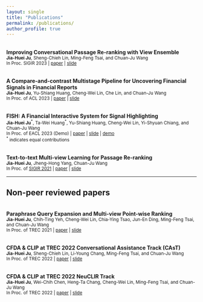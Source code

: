 ```yaml
---
layout: single
title: "Publications"
permalink: /publications/
author_profile: true
---
```


<br>**Improving Conversational Passage Re-ranking with View Ensemble**
<br><sub>**Jia-Huei Ju**, Sheng-Chieh Lin, Ming-Feng Tsai, and Chuan-Ju Wang</sub>
<br><sub> In Proc. SIGIR 2023 | [paper](https://dylanjoo.github.io/files/sigir.2023.paper.pdf) | [slide](https://dylanjoo.github.io/files/sigir.2023.slide.pdf)</sub>

<br>**A Compare-and-contrast Multistage Pipeline for Uncovering Financial Signals in Financial Reports**
<br><sub>**Jia-Huei Ju**, Yu-Shiang Huang, Cheng-Wei Lin, Che Lin, and Chuan-Ju Wang</sub>
<br><sub> In Proc. of ACL 2023 | [paper](https://dylanjoo.github.io/files/acl.2023.paper.pdf) | [slide](https://dylanjoo.github.io/files/acl.2023.slide.pdf)</sub>

<br>**FISH: A Financial Interactive System for Signal Highlighting**
<br><sub>**Jia-Huei Ju**<sup>\*</sup>, Ta-Wei Huang<sup>\*</sup>, Yu-Shiang Huang, Cheng-Wei Lin, Yi-Shyuan Chiang, and Chuan-Ju Wang </sub>
<br><sub> In Proc. of EACL 2023 (Demo) | [paper](https://dylanjoo.github.io/files/eacl.2023.demo.paper.pdf) | [slide](https://dylanjoo.github.io/files/eacl.2023.demo.slide.pdf) | [demo](https://fish-web-fish.de.r.appspot.com/) </sub>
<br><sub><sup>\*</sup> indicates equal contributions</sub>

<br>**Text-to-text Multi-view Learning for Passage Re-ranking**
<br><sub>**Jia-Huei Ju**, Jheng-Hong Yang, Chuan-Ju Wang</sub>
<br><sub> In Proc. of [SIGIR 2021](https://dl.acm.org/doi/10.1145/3404835.3463048) | [paper](https://dylanjoo.github.io/files/sigir.2021.paper.pdf) | [slide](https://dylanjoo.github.io/files/sigir.2021.slide.pdf)</sub>

---
## Non-peer reviewed papers
<br>**Paraphrase Query Expansion and Multi-view Point-wise Ranking**
<br><sub>**Jia-Huei Ju**, Chih-Ting Yeh, Cheng-Wei Lin, Chia-Ying Tsao, Jun-En Ding, Ming-Feng Tsai, and Chuan-Ju Wang</sub>
<br><sub> In Proc. of TREC 2021  | [paper](https://trec.nist.gov/pubs/trec30/papers/CFDA_CLIP-CAsT.pdf) | [slide](https://dylanjoo.github.io/files/trec.cast.2021.slide.pdf)</sub>

<br>**CFDA & CLIP at TREC 2022 Conversational Assistance Track (CAsT)**
<br><sub>**Jia-Huei Ju**, Sheng-Chieh Lin, Li-Young Chang, Ming-Feng Tsai, and Chuan-Ju Wang</sub>
<br><sub> In Proc. of TREC 2022  | [paper](https://trec.nist.gov/pubs/trec31/papers/CFDA_CLIP.C.pdf) | [slide](https://dylanjoo.github.io/files/trec.cast.2022.slide.pdf)</sub>

<br>**CFDA & CLIP at TREC 2022 NeuCLIR Track**
<br><sub>**Jia-Huei Ju**, Wei-Chih Chen, Heng-Ta Chang, Cheng-Wei Lin, Ming-Feng Tsai, and Chuan-Ju Wang</sub>
<br><sub> In Proc. of TREC 2022  | [paper](https://trec.nist.gov/pubs/trec31/papers/CFDA_CLIP.N.pdf) | [slide](https://dylanjoo.github.io/files/trec.neuclir.2022.slide.pdf)</sub>

<!-- {% if author.googlescholar %} -->
<!--   You can also find my articles on <u><a href="{{author.googlescholar}}">my Google Scholar profile</a>.</u> -->
<!-- {% endif %} -->
<!--  -->
<!-- {% include base_path %} -->
<!--  -->
<!-- {% for post in site.publications reversed %} -->
<!--   {% include archive-single.html %} -->
<!-- {% endfor %} -->
